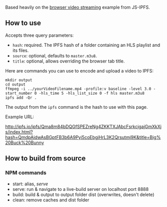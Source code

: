 Based heavily on the [browser video streaming](https://github.com/ipfs-examples/js-ipfs-examples/tree/master/examples/browser-video-streaming) example from JS-IPFS.

## How to use

Accepts three query parameters:

- `hash`: required. The IPFS hash of a folder containing an HLS playlist and its files.
- `source`: optional, defaults to `master.m3u8`.
- `title`: optional, allows overriding the browser tab title.

Here are commands you can use to encode and upload a video to IPFS:

```
mkdir output
cd output
ffmpeg -i ../yourVideoFilename.mp4 -profile:v baseline -level 3.0 -start_number 0 -hls_time 5 -hls_list_size 0 -f hls master.m3u8
ipfs add -Qr .
```

The output from the `ipfs` command is the hash to use with this page.

Example URL:

http://ipfs.io/ipfs/Qma8m84bDQGfSPEZreNg4ZKKTXJAbcFsrkcjgajGmXkXjs/index.html?hash=QmdpAidwAsBGptFB3b6A9Pyi5coEbgjHrL3K2Qrsutmj9K&title=Big%20Buck%20Bunny

## How to build from source

### NPM commands

- start: alias, _serve_
- serve: run & navigate to a live-build server on localhost port 8888
- build: build & output to output folder dist (overwrites, doesn't delete)
- clean: remove caches and dist folder
